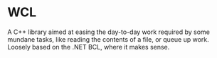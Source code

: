 # WCL
A C++ library aimed at easing the day-to-day work required by some mundane tasks, like reading the contents of a file, or queue up work. Loosely based on the .NET BCL, where it makes sense. 
